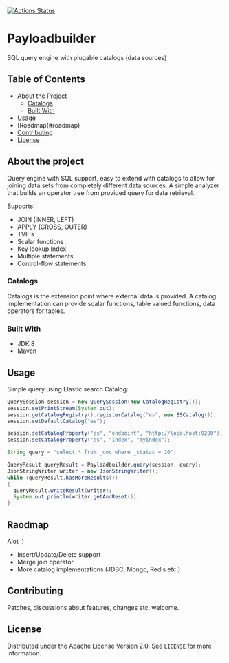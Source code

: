 [![Actions Status](https://github.com/kuseman/payloadbuilder/workflows/Java%20CI%20with%20Maven/badge.svg)](https://github.com/kuseman/payloadbuilder/actions)

# Payloadbuilder

SQL query engine with plugable catalogs (data sources)

## Table of Contents

* [About the Project](#about-the-project)
  * [Catalogs](#catalogs)
  * [Built With](#built-with)
* [Usage](#usage)
* [Roadmap(#roadmap)
* [Contributing](#contributing)
* [License](#license)

## About the project

Query engine with SQL support, easy to extend with catalogs to allow for joining data sets from completely different data sources.
A simple analyzer that builds an operator tree from provided query for data retrieval.

Supports:

* JOIN (INNER, LEFT)
* APPLY (CROSS, OUTER)
* TVF's
* Scalar functions
* Key lookup Index
* Multiple statements
* Control-flow statements

### Catalogs

Catalogs is the extension point where external data is provided.
A catalog implementation can provide scalar functions, table valued functions,
data operators for tables.

### Built With

* JDK 8
* Maven

## Usage

Simple query using Elastic search Catalog:

```java
QuerySession session = new QuerySession(new CatalogRegistry());
session.setPrintStream(System.out);
session.getCatalogRegistry().registerCatalog("es", new ESCatalog());
session.setDefaultCatalog("es");

session.setCatalogProperty("es", "endpoint", "http://localhost:9200");
session.setCatalogProperty("es", "index", "myindex");

String query = "select * from _doc where _status = 10";

QueryResult queryResult = Payloadbuilder.query(session, query);
JsonStringWriter writer = new JsonStringWriter();
while (queryResult.hasMoreResults())
{
  queryResult.writeResult(writer);
  System.out.println(writer.getAndReset());
}
```

## Raodmap

Alot :)
* Insert/Update/Delete support
* Merge join operator
* More catalog implementations (JDBC, Mongo, Redis etc.)

## Contributing

Patches, discussions about features, changes etc. welcome. 

## License

Distributed under the Apache License Version 2.0. See `LICENSE` for more information.

